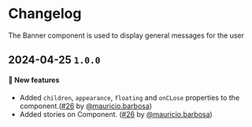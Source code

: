 # Changelog

The Banner component is used to display general messages for the user

## 2024-04-25 `1.0.0`

#### 🎉 New features

- Added `children`, `appearance`, `floating` and `onCLose` properties to the component.([#26](https://git.rarolabs.com.br/frontend/rarui/-/merge_requests/26) by [@mauricio.barbosa](https://git.rarolabs.com.br/mauricio.barbosa))
- Added stories on Component. ([#26](https://git.rarolabs.com.br/frontend/rarui/-/merge_requests/26) by [@mauricio.barbosa](https://git.rarolabs.com.br/mauricio.barbosa))

<!-- #### 🛠 Breaking changes -->

<!-- #### 📚 3rd party library updates -->

<!-- #### 🎉 New features -->

<!-- #### 🐛 Bug fixes -->

<!-- #### 💡 Others -->

